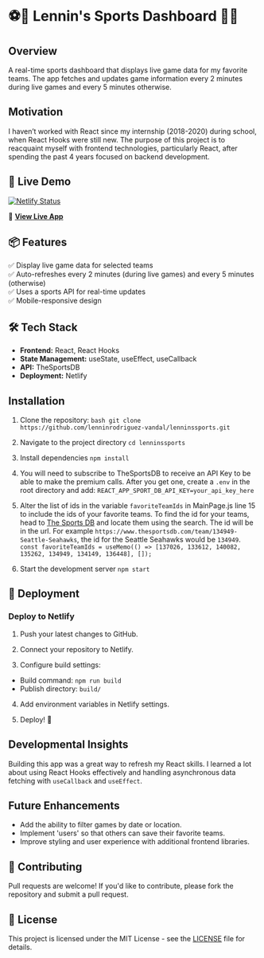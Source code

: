 # ⚽️🏈 Lennin's Sports Dashboard 🏀🏒

## Overview
A real-time sports dashboard that displays live game data for my favorite teams. The app fetches and updates game information every 2 minutes during live games and every 5 minutes otherwise. 

## Motivation
I haven’t worked with React since my internship (2018-2020) during school, when React Hooks were still new. The purpose of this project is to reacquaint myself with frontend technologies, particularly React, after spending the past 4 years focused on backend development. 

## 🚀 Live Demo
[![Netlify Status](https://api.netlify.com/api/v1/badges/35a807ad-ce0a-4680-b03e-899114494d45/deploy-status)](https://app.netlify.com/sites/lenninlovessports/deploys)

🔗 **[View Live App](https://lenninlovessports.netlify.app)**

## 📦 Features
✅ Display live game data for selected teams  
✅ Auto-refreshes every 2 minutes (during live games) and every 5 minutes (otherwise)  
✅ Uses a sports API for real-time updates  
✅ Mobile-responsive design  

## 🛠 Tech Stack
- **Frontend:** React, React Hooks
- **State Management:** useState, useEffect, useCallback
- **API:** TheSportsDB
- **Deployment:** Netlify

## Installation

1. Clone the repository:
```bash git clone https://github.com/lenninrodriguez-vandal/lenninssports.git```

2. Navigate to the project directory
```cd lenninssports```

3. Install dependencies
```npm install```

4. You will need to subscribe to TheSportsDB to receive an API Key to be able to make the premium calls. After you get one, create a `.env` in the root directory and add:
```REACT_APP_SPORT_DB_API_KEY=your_api_key_here```

5. Alter the list of ids in the variable `favoriteTeamIds` in MainPage.js line 15 to include the ids of your favorite teams. To find the id for your teams, head to [The Sports DB](https://www.thesportsdb.com/) and locate them using the search. The id will be in the url. For example `https://www.thesportsdb.com/team/134949-Seattle-Seahawks`, the id for the Seattle Seahawks would be `134949`.
```const favoriteTeamIds = useMemo(() => [137026, 133612, 140082, 135262, 134949, 134149, 136448], []);```

6. Start the development server
```npm start```

## 🚀 Deployment
### Deploy to Netlify
1. Push your latest changes to GitHub.

2. Connect your repository to Netlify.

3. Configure build settings:
- Build command: `npm run build`
- Publish directory: `build/`

4. Add environment variables in Netlify settings.

5. Deploy! 🎉

## Developmental Insights
Building this app was a great way to refresh my React skills. I learned a lot about using React Hooks effectively and handling asynchronous data fetching with `useCallback` and `useEffect`.

## Future Enhancements
- Add the ability to filter games by date or location.
- Implement 'users' so that others can save their favorite teams.
- Improve styling and user experience with additional frontend libraries.

## 🤝 Contributing
Pull requests are welcome! If you'd like to contribute, please fork the repository and submit a pull request.

## 📜 License
This project is licensed under the MIT License - see the [LICENSE](LICENSE) file for details.
